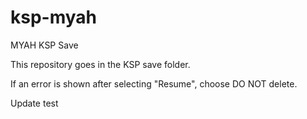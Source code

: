 ksp-myah
========

MYAH KSP Save

This repository goes in the KSP save folder.

If an error is shown after selecting "Resume", choose DO NOT delete.

Update test
